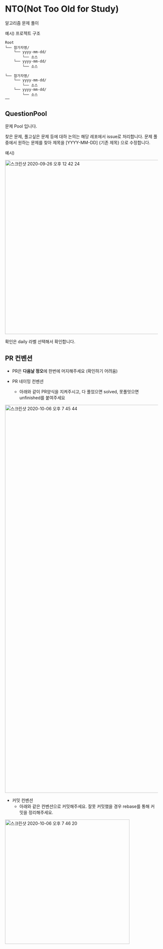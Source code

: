 # NTO(Not Too Old for Study)
알고리즘 문제 풀이

예시) 프로젝트 구조  
```
Root
└── 참가자명/
    └── yyyy-mm-dd/
        └── 소스
    └── yyyy-mm-dd/
        └── 소스
        
└── 참가자명/
    └── yyyy-mm-dd/
        └── 소스
    └── yyyy-mm-dd/
        └── 소스
── 
```

## QuestionPool
문제 Pool 입니다.

찾은 문제, 풀고싶은 문제 등에 대하 논의는 해당 레포에서 issue로 처리합니다.
문제 풀 중에서 원하는 문제를 찾아 제목을 [YYYY-MM-DD] {기존 제목} 으로 수정합니다.  

예시) 

<img width="574" alt="스크린샷 2020-09-26 오후 12 42 24" src="https://user-images.githubusercontent.com/50672087/94329419-d0994f00-fff5-11ea-92a5-b65f5dcac63a.png">

확인은 daily 라벨 선택해서 확인합니다.

## PR 컨벤션
- PR은 **다음날 정오**에 한번에 머지해주세요 (확인하기 어려움)

- PR 네이밍 컨벤션
  - 아래와 같이 PR양식을 지켜주시고, 다 풀었으면 solved, 못풀엇으면 unfinished를 붙여주세요 
<img width="1279" alt="스크린샷 2020-10-06 오후 7 45 44" src="https://user-images.githubusercontent.com/50672087/95192162-bd179080-080c-11eb-977c-27e9523fac9b.png">

- 커밋 컨벤션
  - 아래와 같은 컨벤션으로 커밋해주세요. 잘못 커밋했을 경우 rebase를 통해 커밋을 정리해주세요.
<img width="410" alt="스크린샷 2020-10-06 오후 7 46 20" src="https://user-images.githubusercontent.com/50672087/95192166-be48bd80-080c-11eb-98f8-22c4e5c85678.png">
